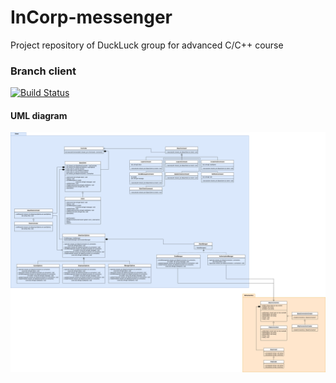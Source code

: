 # InCorp-messenger
Project repository of DuckLuck group for advanced C/C++ course

### Branch client

[![Build Status](https://travis-ci.com/vaderoi/InCorp-messenger.svg?token=M3zfEqeJswoRuvxUTXEk&branch=client)](https://travis-ci.com/vaderoi/InCorp-messenger)

#### UML diagram
![uml](docs/uml/client.png "UML diagram of client")



